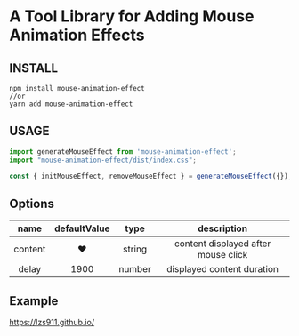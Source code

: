 # A Tool Library for Adding Mouse Animation Effects

## INSTALL

```ssh
npm install mouse-animation-effect
//or
yarn add mouse-animation-effect
```

## USAGE

```typescript
import generateMouseEffect from 'mouse-animation-effect';
import "mouse-animation-effect/dist/index.css";

const { initMouseEffect, removeMouseEffect } = generateMouseEffect({});
```

## Options

| name | defaultValue | type | description |
| :-:  | :-:          | :-:  | :-:         |
| content | ❤ | string  | content displayed after mouse click |
| delay | 1900 | number | displayed content duration |

## Example

<https://lzs911.github.io/>
